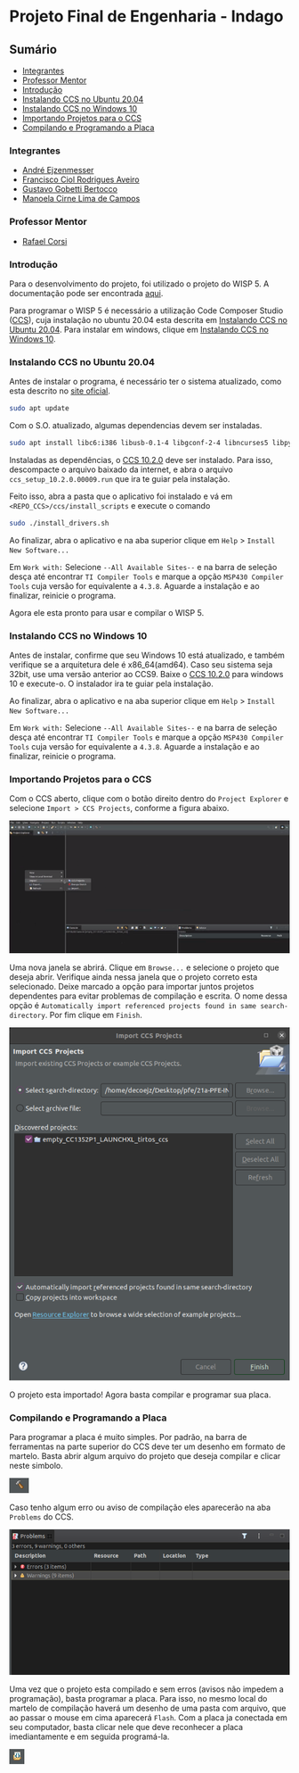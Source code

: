 # Projeto Final de Engenharia - Indago

## Sumário
* [Integrantes](#integrantes)
* [Professor Mentor](#professor-mentor)
* [Introdução](#introdução)
* [Instalando CCS no Ubuntu 20.04](#instalando-ccs-no-ubuntu-20.04)
* [Instalando CCS no Windows 10](#instalando-ccs-no-windows-10)
* [Importando Projetos para o CCS](#importando-projetos-para-o-ccs)
* [Compilando e Programando a Placa](#compilando-e-programando-a-placa)

### Integrantes
* [André Ejzenmesser](https://github.com/decoejz)
* [Francisco Ciol Rodrigues Aveiro](https://github.com/franciol)
* [Gustavo Gobetti Bertocco](https://github.com/GustavoGB)
* [Manoela Cirne Lima de Campos](https://github.com/manucirne)

### Professor Mentor
* [Rafael Corsi](https://github.com/rafaelcorsi)

### Introdução
Para o desenvolvimento do projeto, foi utilizado o projeto do WISP 5. A documentação pode ser encontrada [aqui](https://sites.google.com/uw.edu/wisp-wiki/wisp5).

Para programar o WISP 5 é necessário a utilização Code Composer Studio ([CCS](https://software-dl.ti.com/ccs/esd/documents/ccs_downloads.html)), cuja instalação no ubuntu 20.04 esta descrita em [Instalando CCS no Ubuntu 20.04](#instalando-ccs-no-ubuntu-20.04). Para instalar em windows, clique em [Instalando CCS no Windows 10](#instalando-ccs-no-windows-10).

### Instalando CCS no Ubuntu 20.04

Antes de instalar o programa, é necessário ter o sistema atualizado, como esta descrito no [site oficial](https://software-dl.ti.com/ccs/esd/documents/ccsv10_linux_host_support.html).

```BASH
sudo apt update
```

Com o S.O. atualizado, algumas dependencias devem ser instaladas.

```BASH
sudo apt install libc6:i386 libusb-0.1-4 libgconf-2-4 libncurses5 libpython2.7 libtinfo5
```

Instaladas as dependências, o [CCS 10.2.0](https://software-dl.ti.com/ccs/esd/documents/ccs_downloads.html) deve ser instalado. Para isso, descompacte o arquivo baixado da internet, e abra o arquivo `ccs_setup_10.2.0.00009.run` que ira te guiar pela instalação.

Feito isso, abra a pasta que o aplicativo foi instalado e vá em `<REPO_CCS>/ccs/install_scripts` e execute o comando

```BASH
sudo ./install_drivers.sh
```

Ao finalizar, abra o aplicativo e na aba superior clique em `Help` > `Install New Software...`

Em `Work with:` Selecione `--All Available Sites--` e na barra de seleção desça até encontrar `TI Compiler Tools` e marque a opção `MSP430 Compiler Tools` cuja versão for equivalente a `4.3.8`. Aguarde a instalação e ao finalizar, reinicie o programa.

Agora ele esta pronto para usar e compilar o WISP 5.

### Instalando CCS no Windows 10

Antes de instalar, confirme que seu Windows 10 está atualizado, e também verifique se a arquitetura dele é x86_64(amd64). Caso seu sistema seja 32bit, use uma versão anterior ao CCS9. 
Baixe o [CCS 10.2.0](https://software-dl.ti.com/ccs/esd/documents/ccs_downloads.html) para windows 10 e execute-o. O instalador ira te guiar pela instalação.

Ao finalizar, abra o aplicativo e na aba superior clique em `Help` > `Install New Software...`

Em `Work with:` Selecione `--All Available Sites--` e na barra de seleção desça até encontrar `TI Compiler Tools` e marque a opção `MSP430 Compiler Tools` cuja versão for equivalente a `4.3.8`. Aguarde a instalação e ao finalizar, reinicie o programa.

### Importando Projetos para o CCS

Com o CCS aberto, clique com o botão direito dentro do `Project Explorer` e selecione `Import > CCS Projects`, conforme a figura abaixo.

![Indisponível](https://github.com/Insper/21a-PFE-INDAGO/blob/master/images/importCCS.png)

Uma nova janela se abrirá. Clique em `Browse...` e selecione o projeto que deseja abrir. Verifique ainda nessa janela que o projeto correto esta selecionado. Deixe marcado a opção para importar juntos projetos dependentes para evitar problemas de compilação e escrita. O nome dessa opção é `Automatically import referenced projects found in same search-directory`. Por fim clique em `Finish`.

![Indisponível](https://github.com/insper/21a-PFE-INDAGO/blob/master/images/importWindowCCS.png)

O projeto esta importado! Agora basta compilar e programar sua placa.

### Compilando e Programando a Placa

Para programar a placa é muito simples. Por padrão, na barra de ferramentas na parte superior do CCS deve ter um desenho em formato de martelo. Basta abrir algum arquivo do projeto que deseja compilar e clicar neste simbolo.

![Indisponível](https://github.com/insper/21a-PFE-INDAGO/blob/master/images/martelo.png)

Caso tenho algum erro ou aviso de compilação eles aparecerão na aba `Problems` do CCS.

![Indisponível](https://github.com/insper/21a-PFE-INDAGO/blob/master/images/problemsCCS.png)

Uma vez que o projeto esta compilado e sem erros (avisos não impedem a programação), basta programar a placa. Para isso, no mesmo local do martelo de compilação haverá um desenho de uma pasta com arquivo, que ao passar o mouse em cima aparecerá `Flash`. Com a placa ja conectada em seu computador, basta clicar nele que deve reconhecer a placa imediantamente e em seguida programá-la.

![Indisponível](https://github.com/insper/21a-PFE-INDAGO/blob/master/images/programando.png)
